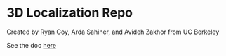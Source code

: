 # 3D Localization Repo #

Created by Ryan Goy, Arda Sahiner, and Avideh Zakhor from UC Berkeley

See the doc <a href="https://docs.google.com/document/d/1E5_oou9kKTJgE75LKNbSj97P0fbE-whwJY6ZYSJn5_8/edit?usp=sharing">here</a>

